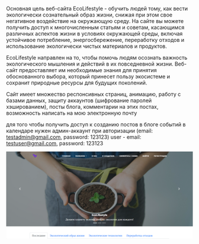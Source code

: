Основная цель веб-сайта EcoLifestyle - обучить людей тому, как вести экологически сознательный образ жизни, снижая при этом свое негативное воздействие на окружающую среду. На сайте вы можете получить доступ к многочисленным статьям и советам, касающимся различных аспектов жизни в условиях окружающей среды, включая устойчивое потребление, энергосбережение, переработку отходов и использование экологически чистых материалов и продуктов.

EcoLifestyle направлен на то, чтобы помочь людям осознать важность экологического мышления и действий в их повседневной жизни. Веб-сайт предоставляет им необходимые знания для принятия обоснованного выбора, который принесет пользу экосистеме и сохранит природные ресурсы для будущих поколений.

Сайт имеет множество респонсивных страниц, анимацию, работу с базами данных, защиту аккаунтов (шифрование паролей хэшированием), посты блога, комментарии на этих постах, возможность написать на мою электронную почту 

для того чтобы получить доступ к созданию постов в блоге событий в календаре нужен админ-аккаунт при авторизации (email: testadmin@gmail.com, password: 123123)
user - email: testuser@gmail.com, password: 123123

![](screenshot.png)